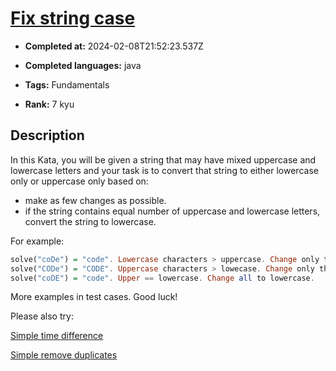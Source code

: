 # [Fix string case](https://www.codewars.com/kata/5b180e9fedaa564a7000009a)

- **Completed at:** 2024-02-08T21:52:23.537Z

- **Completed languages:** java

- **Tags:** Fundamentals

- **Rank:** 7 kyu

## Description

In this Kata, you will be given a string that may have mixed uppercase and lowercase letters and your task is to convert that string to either lowercase only or uppercase only based on: 

* make as few changes as possible. 
* if the string contains equal number of uppercase and lowercase letters, convert the string to lowercase. 

For example:
```Haskell
solve("coDe") = "code". Lowercase characters > uppercase. Change only the "D" to lowercase.
solve("CODe") = "CODE". Uppercase characters > lowecase. Change only the "e" to uppercase.
solve("coDE") = "code". Upper == lowercase. Change all to lowercase.
```

More examples in test cases. Good luck!

Please also try:
 
[Simple time difference](https://www.codewars.com/kata/5b76a34ff71e5de9db0000f2)

[Simple remove duplicates](https://www.codewars.com/kata/5ba38ba180824a86850000f7)